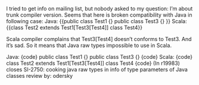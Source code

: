 I tried to get info on mailing list, but nobody asked to my question:
I’m about trunk compiler version. Seems that here is broken compatibility with Java in following case:
Java:
{{public class Test1<T extends Test3> {}
public class Test3<T> {} }}
Scala:
{{class Test2 extends Test1[Test3[Test4]]
class Test4}}

Scala compiler complains that Test3[Test4] doesn’t conforms to Test3. And it’s sad.
So it means that Java raw types impossible to use in Scala.

Java: 
{code}
public class Test1<T extends Test3> {} 
public class Test3<T> {} 
{code} 
Scala: 
{code}
class Test2 extends Test1[Test3[Test4]] 
class Test4
{code} 
(In r19983) closes SI-2750: cooking java raw types in info of type parameters of Java classes
review by: odersky
